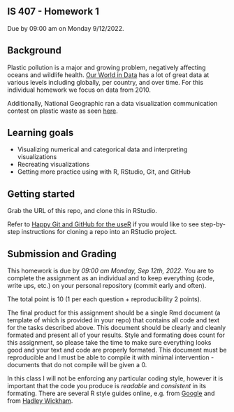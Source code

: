 IS 407 - Homework 1
-------------

Due by 09:00 am on Monday 9/12/2022.

## Background

Plastic pollution is a major and growing problem, negatively affecting oceans and wildlife health.
[Our World in Data](https://ourworldindata.org/plastic-pollution) has a lot of great data at various levels including globally, per country, and over time.
For this individual homework we focus on data from 2010.

Additionally, National Geographic ran a data visualization communication contest on plastic waste as seen [here](https://www.nationalgeographic.org/funding-opportunities/innovation-challenges/plastic/dataviz/).

## Learning goals

-   Visualizing numerical and categorical data and interpreting visualizations
-   Recreating visualizations
-   Getting more practice using with R, RStudio, Git, and GitHub

## Getting started

Grab the URL of this repo, and clone this in RStudio.

Refer to [Happy Git and GitHub for the useR](https://happygitwithr.com/rstudio-git-github.html) if you would like to see step-by-step instructions for cloning a repo into an RStudio project.

## Submission and Grading

This homework is due by *09:00 am Monday, Sep 12th, 2022*. You are to complete the assignment as an individual and to keep everything (code, write ups, etc.) on your personal repository (commit early and often). 

The total point is 10 (1 per each question + reproducibility 2 points). 

The final product for this assignment should be a single Rmd document (a template of which is provided in your repo) that contains all code and text for the tasks described above. This document should be clearly and cleanly formated and present all of your results. Style and formating does count for this assignment, so please take the time to make sure everything looks good and your text and code are properly formated. This document must be reproducible and I must be able to compile it with minimal intervention - documents that do not compile will be given a 0.

In this class I will not be enforcing any particular coding style, however it is important that the code you produce is *readable* and *consistent* in its formating. There are several R style guides online, e.g. from [Google](https://google.github.io/styleguide/Rguide.xml) and from [Hadley Wickham](http://r-pkgs.had.co.nz/style.html).

<br/>
